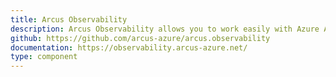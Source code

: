 ```yaml
---
title: Arcus Observability
description: Arcus Observability allows you to work easily with Azure Application Insights telemetry that makes use of the common ILogger infrastructure to track dependencies, log custom metrics and log multi-dimensional telemetry data.
github: https://github.com/arcus-azure/arcus.observability
documentation: https://observability.arcus-azure.net/
type: component
---
```

